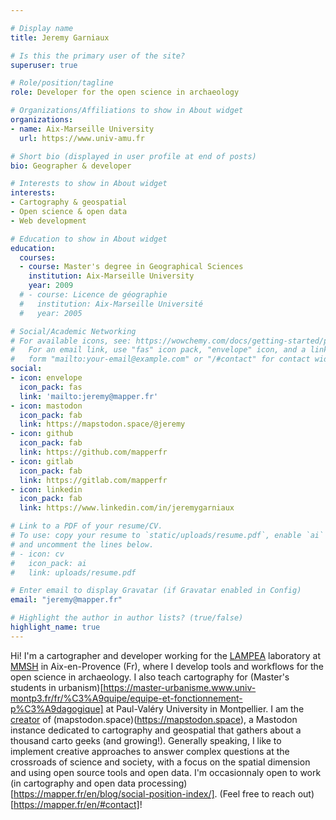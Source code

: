 ```yaml
---

# Display name
title: Jeremy Garniaux

# Is this the primary user of the site?
superuser: true

# Role/position/tagline
role: Developer for the open science in archaeology

# Organizations/Affiliations to show in About widget
organizations:
- name: Aix-Marseille University
  url: https://www.univ-amu.fr

# Short bio (displayed in user profile at end of posts)
bio: Geographer & developer

# Interests to show in About widget
interests:
- Cartography & geospatial
- Open science & open data
- Web development

# Education to show in About widget
education:
  courses:
  - course: Master's degree in Geographical Sciences
    institution: Aix-Marseille University
    year: 2009
  # - course: Licence de géographie
  #   institution: Aix-Marseille Université
  #   year: 2005

# Social/Academic Networking
# For available icons, see: https://wowchemy.com/docs/getting-started/page-builder/#icons
#   For an email link, use "fas" icon pack, "envelope" icon, and a link in the
#   form "mailto:your-email@example.com" or "/#contact" for contact widget.
social:
- icon: envelope
  icon_pack: fas
  link: 'mailto:jeremy@mapper.fr'
- icon: mastodon
  icon_pack: fab
  link: https://mapstodon.space/@jeremy
- icon: github
  icon_pack: fab
  link: https://github.com/mapperfr
- icon: gitlab
  icon_pack: fab
  link: https://gitlab.com/mapperfr
- icon: linkedin
  icon_pack: fab
  link: https://www.linkedin.com/in/jeremygarniaux

# Link to a PDF of your resume/CV.
# To use: copy your resume to `static/uploads/resume.pdf`, enable `ai` icons in `params.toml`, 
# and uncomment the lines below.
# - icon: cv
#   icon_pack: ai
#   link: uploads/resume.pdf

# Enter email to display Gravatar (if Gravatar enabled in Config)
email: "jeremy@mapper.fr"

# Highlight the author in author lists? (true/false)
highlight_name: true
---
```


Hi! I'm a cartographer and developer working for the [LAMPEA](https://lampea.cnrs.fr) laboratory at [MMSH](https://mmsh.fr) in Aix-en-Provence (Fr), where I develop tools and workflows for the open science in archaeology. I also teach cartography for (Master's students in urbanism)[https://master-urbanisme.www.univ-montp3.fr/fr/%C3%A9quipe/equipe-et-fonctionnement-p%C3%A9dagogique] at Paul-Valéry University in Montpellier. I am the [creator](https://mapper.fr/carnet/introducing-mapstodon/) of (mapstodon.space)(https://mapstodon.space), a Mastodon instance dedicated to cartography and geospatial that gathers about a thousand carto geeks (and growing!). Generally speaking, I like to implement creative approaches to answer complex questions at the crossroads of science and society, with a focus on the spatial dimension and using open source tools and open data. I'm occasionnaly open to work (in cartography and open data processing)[https://mapper.fr/en/blog/social-position-index/]. (Feel free to reach out)[https://mapper.fr/en/#contact]!
